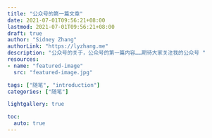 ```yaml
---
title: "公众号的第一篇文章"
date: 2021-07-01T09:56:21+08:00
lastmod: 2021-07-01T09:56:21+08:00
draft: true
author: "Sidney Zhang"
authorLink: "https://lyzhang.me"
description: "公众号的关于，公众号的第一篇内容……期待大家关注我的公众号 "
resources:
- name: "featured-image"
  src: "featured-image.jpg"

tags: ["随笔", "introduction"]
categories: ["随笔"]

lightgallery: true

toc:
  auto: true
---
```


<!--more-->

